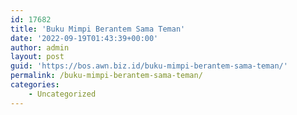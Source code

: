 ```yaml
---
id: 17682
title: 'Buku Mimpi Berantem Sama Teman'
date: '2022-09-19T01:43:39+00:00'
author: admin
layout: post
guid: 'https://bos.awn.biz.id/buku-mimpi-berantem-sama-teman/'
permalink: /buku-mimpi-berantem-sama-teman/
categories:
    - Uncategorized
---
```


